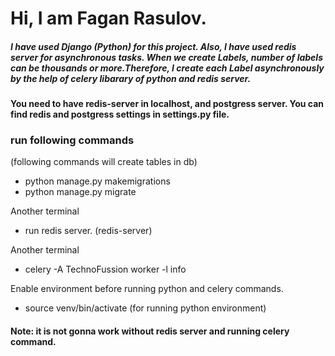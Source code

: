 # Hi, I am Fagan Rasulov.


##### I have used Django (Python) for this project. Also, I have used redis server for asynchronous tasks. When we create Labels, number of labels can be thousands or more.Therefore, I create each Label asynchronously by the help of celery libarary of python and redis server.


#### You need to have redis-server in localhost, and postgress server. You can find redis and postgress settings in settings.py file.


### run following commands

(following commands will create tables in db)
* python manage.py makemigrations
* python manage.py migrate


Another terminal

* run redis server. (redis-server)

Another terminal

* celery -A TechnoFussion worker -l info


Enable environment before running python and celery commands.
* source venv/bin/activate  (for running python environment)


#### Note: it is not gonna work without redis server and running celery command.